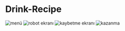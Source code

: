 # Drink-Recipe

![menü](https://github.com/muhammedahmetsekerci/Drink-Recipe-ulujam/assets/96115180/27ec3a63-4135-4ba1-a676-7bc5585a6ec1)
![robot ekranı](https://github.com/muhammedahmetsekerci/Drink-Recipe-ulujam/assets/96115180/6390b0f8-7b48-4d3d-85c0-3ff34c3a41e2)
![kaybetme ekranı](https://github.com/muhammedahmetsekerci/Drink-Recipe-ulujam/assets/96115180/70daa071-64a2-428a-a653-0a8cc981bff0)
![kazanma](https://github.com/muhammedahmetsekerci/Drink-Recipe-ulujam/assets/96115180/e474125b-fcaa-4f84-8517-1f0854ac167d)
